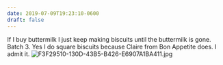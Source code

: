 ```yaml
---
date: 2019-07-09T19:23:10-0600
draft: false
---
```


If I buy buttermilk I just keep making biscuits until the buttermilk is gone. Batch 3\. Yes I do square biscuits because Claire from Bon Appetite does. I admit it. ![F3F29510-130D-43B5-B426-E6907A1BA411.jpg](http://ianwhitney.micro.blog/uploads/2019/b2f619ad49.jpg)

